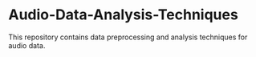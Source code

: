 # Audio-Data-Analysis-Techniques
This repository contains data preprocessing and analysis techniques for audio data.
